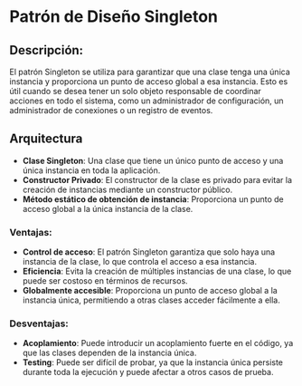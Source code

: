 
# Patrón de Diseño Singleton

## Descripción:
El patrón Singleton se utiliza para garantizar que una clase tenga una única instancia y proporciona un punto de acceso global a esa instancia. Esto es útil cuando se desea tener un solo objeto responsable de coordinar acciones en todo el sistema, como un administrador de configuración, un administrador de conexiones o un registro de eventos.

## Arquitectura

- **Clase Singleton**: Una clase que tiene un único punto de acceso y una única instancia en toda la aplicación.
- **Constructor Privado**: El constructor de la clase es privado para evitar la creación de instancias mediante un constructor público.
- **Método estático de obtención de instancia**: Proporciona un punto de acceso global a la única instancia de la clase.

### Ventajas:

- **Control de acceso**: El patrón Singleton garantiza que solo haya una instancia de la clase, lo que controla el acceso a esa instancia.
- **Eficiencia**: Evita la creación de múltiples instancias de una clase, lo que puede ser costoso en términos de recursos.
- **Globalmente accesible**: Proporciona un punto de acceso global a la instancia única, permitiendo a otras clases acceder fácilmente a ella.

### Desventajas:

- **Acoplamiento**: Puede introducir un acoplamiento fuerte en el código, ya que las clases dependen de la instancia única.
- **Testing**: Puede ser difícil de probar, ya que la instancia única persiste durante toda la ejecución y puede afectar a otros casos de prueba.
